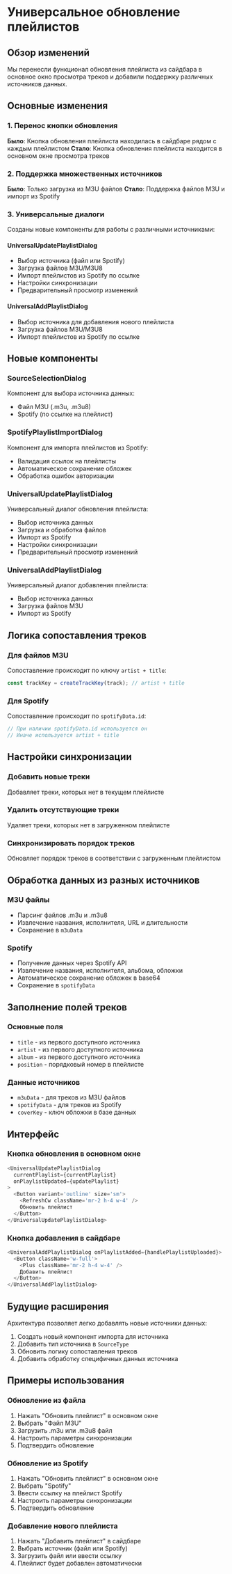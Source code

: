 # Универсальное обновление плейлистов

## Обзор изменений

Мы перенесли функционал обновления плейлиста из сайдбара в основное окно просмотра треков и добавили поддержку различных источников данных.

## Основные изменения

### 1. Перенос кнопки обновления

**Было**: Кнопка обновления плейлиста находилась в сайдбаре рядом с каждым плейлистом
**Стало**: Кнопка обновления плейлиста находится в основном окне просмотра треков

### 2. Поддержка множественных источников

**Было**: Только загрузка из M3U файлов
**Стало**: Поддержка файлов M3U и импорт из Spotify

### 3. Универсальные диалоги

Созданы новые компоненты для работы с различными источниками:

#### UniversalUpdatePlaylistDialog
- Выбор источника (файл или Spotify)
- Загрузка файлов M3U/M3U8
- Импорт плейлистов из Spotify по ссылке
- Настройки синхронизации
- Предварительный просмотр изменений

#### UniversalAddPlaylistDialog
- Выбор источника для добавления нового плейлиста
- Загрузка файлов M3U/M3U8
- Импорт плейлистов из Spotify по ссылке

## Новые компоненты

### SourceSelectionDialog
Компонент для выбора источника данных:
- Файл M3U (.m3u, .m3u8)
- Spotify (по ссылке на плейлист)

### SpotifyPlaylistImportDialog
Компонент для импорта плейлистов из Spotify:
- Валидация ссылок на плейлисты
- Автоматическое сохранение обложек
- Обработка ошибок авторизации

### UniversalUpdatePlaylistDialog
Универсальный диалог обновления плейлиста:
- Выбор источника данных
- Загрузка и обработка файлов
- Импорт из Spotify
- Настройки синхронизации
- Предварительный просмотр изменений

### UniversalAddPlaylistDialog
Универсальный диалог добавления плейлиста:
- Выбор источника данных
- Загрузка файлов M3U
- Импорт из Spotify

## Логика сопоставления треков

### Для файлов M3U
Сопоставление происходит по ключу `artist + title`:
```typescript
const trackKey = createTrackKey(track); // artist + title
```

### Для Spotify
Сопоставление происходит по `spotifyData.id`:
```typescript
// При наличии spotifyData.id используется он
// Иначе используется artist + title
```

## Настройки синхронизации

### Добавить новые треки
Добавляет треки, которых нет в текущем плейлисте

### Удалить отсутствующие треки
Удаляет треки, которых нет в загруженном плейлисте

### Синхронизировать порядок треков
Обновляет порядок треков в соответствии с загруженным плейлистом

## Обработка данных из разных источников

### M3U файлы
- Парсинг файлов .m3u и .m3u8
- Извлечение названия, исполнителя, URL и длительности
- Сохранение в `m3uData`

### Spotify
- Получение данных через Spotify API
- Извлечение названия, исполнителя, альбома, обложки
- Автоматическое сохранение обложек в base64
- Сохранение в `spotifyData`

## Заполнение полей треков

### Основные поля
- `title` - из первого доступного источника
- `artist` - из первого доступного источника  
- `album` - из первого доступного источника
- `position` - порядковый номер в плейлисте

### Данные источников
- `m3uData` - для треков из M3U файлов
- `spotifyData` - для треков из Spotify
- `coverKey` - ключ обложки в базе данных

## Интерфейс

### Кнопка обновления в основном окне
```typescript
<UniversalUpdatePlaylistDialog
  currentPlaylist={currentPlaylist}
  onPlaylistUpdated={updatePlaylist}
>
  <Button variant='outline' size='sm'>
    <RefreshCw className='mr-2 h-4 w-4' />
    Обновить плейлист
  </Button>
</UniversalUpdatePlaylistDialog>
```

### Кнопка добавления в сайдбаре
```typescript
<UniversalAddPlaylistDialog onPlaylistAdded={handlePlaylistUploaded}>
  <Button className='w-full'>
    <Plus className='mr-2 h-4 w-4' />
    Добавить плейлист
  </Button>
</UniversalAddPlaylistDialog>
```

## Будущие расширения

Архитектура позволяет легко добавлять новые источники данных:

1. Создать новый компонент импорта для источника
2. Добавить тип источника в `SourceType`
3. Обновить логику сопоставления треков
4. Добавить обработку специфичных данных источника

## Примеры использования

### Обновление из файла
1. Нажать "Обновить плейлист" в основном окне
2. Выбрать "Файл M3U"
3. Загрузить .m3u или .m3u8 файл
4. Настроить параметры синхронизации
5. Подтвердить обновление

### Обновление из Spotify
1. Нажать "Обновить плейлист" в основном окне
2. Выбрать "Spotify"
3. Ввести ссылку на плейлист Spotify
4. Настроить параметры синхронизации
5. Подтвердить обновление

### Добавление нового плейлиста
1. Нажать "Добавить плейлист" в сайдбаре
2. Выбрать источник (файл или Spotify)
3. Загрузить файл или ввести ссылку
4. Плейлист будет добавлен автоматически 